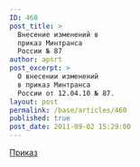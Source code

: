 ```yaml
---
ID: 460
post_title: >
  Внесение изменений в
  приказ Минтранса
  России № 87
author: apsrt
post_excerpt: >
  О внесении изменений
  в приказ Минтранса
  России от 12.04.10 № 87.
layout: post
permalink: /base/articles/460
published: true
post_date: 2011-09-02 15:29:00
---
```

<a href="http://www.apsrt.ru/docs/prikaz199.doc">Приказ</a>